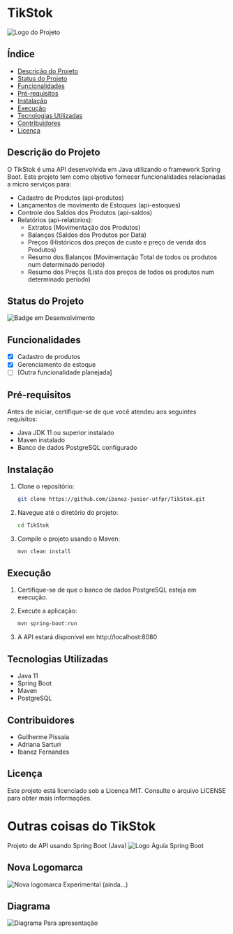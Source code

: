 # TikStok

![Logo do Projeto](caminho/para/logo.png)

## Índice

- [Descrição do Projeto](#descrição-do-projeto)
- [Status do Projeto](#status-do-projeto)
- [Funcionalidades](#funcionalidades)
- [Pré-requisitos](#pré-requisitos)
- [Instalação](#instalação)
- [Execução](#execução)
- [Tecnologias Utilizadas](#tecnologias-utilizadas)
- [Contribuidores](#contribuidores)
- [Licença](#licença)

## Descrição do Projeto

O TikStok é uma API desenvolvida em Java utilizando o framework Spring Boot. Este projeto tem como objetivo fornecer funcionalidades relacionadas a micro serviços para:
- Cadastro de Produtos (api-produtos)
- Lançamentos de movimento de Estoques (api-estoques)
- Controle dos Saldos dos Produtos (api-saldos)
- Relatórios (api-relatorios):
    - Extratos (Movimentação dos Produtos)
    - Balanços (Saldos dos Produtos por Data)
    - Preços (Históricos dos preços de custo e preço de venda dos Produtos)
    - Resumo dos Balanços (Movimentação Total de todos os produtos num determinado período)
    - Resumo dos Preços (Lista dos preços de todos os produtos num determinado período)

## Status do Projeto

![Badge em Desenvolvimento](http://img.shields.io/static/v1?label=STATUS&message=EM%20DESENVOLVIMENTO&color=YELLOW&style=for-the-badge)

## Funcionalidades

- [x] Cadastro de produtos
- [x] Gerenciamento de estoque
- [ ] [Outra funcionalidade planejada]

## Pré-requisitos

Antes de iniciar, certifique-se de que você atendeu aos seguintes requisitos:

- Java JDK 11 ou superior instalado
- Maven instalado
- Banco de dados PostgreSQL configurado

## Instalação

1. Clone o repositório:

   ```bash
   git clone https://github.com/ibanez-junior-utfpr/TikStok.git

2. Navegue até o diretório do projeto:
   ```bash
   cd TikStok

3. Compile o projeto usando o Maven:
   ```bash
   mvn clean install

## Execução

1. Certifique-se de que o banco de dados PostgreSQL esteja em execução.

2. Execute a aplicação:
   ```bash
   mvn spring-boot:run

3. A API estará disponível em http://localhost:8080


## Tecnologias Utilizadas

- Java 11
- Spring Boot
- Maven
- PostgreSQL


## Contribuidores

- Guilherme Pissaia
- Adriana Sarturi
- Ibanez Fernandes


## Licença

Este projeto está licenciado sob a Licença MIT. Consulte o arquivo LICENSE para obter mais informações.




# Outras coisas do TikStok
Projeto de API usando Spring Boot (Java)
<img src="./imagens/Logo-Aguia-Spring-Boot.jpeg" alt="Logo Águia Spring Boot" />
## Nova Logomarca
<img src="./imagens/DALL%C2%B7E%202024-11-05%2000.08.07%20-%20A%20majestic%20eagle%20flying%20and%20carrying%20a%20round%20logo%20inspired%20by%20the%20Spring%20Boot%20style%20with%20the%20word%20'TikStok'%20in%20the%20center.%20The%20eagle%20should%20be%20in%20mid-.webp" alt="Nova logomarca" />
Experimental (ainda...)

## Diagrama
<img src="./documentos/TikStok-1.drawio-nova.png" alt="Diagrama"/>
Para apresentação

